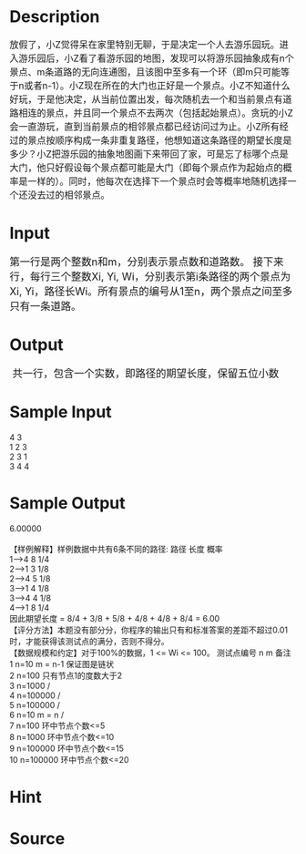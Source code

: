 
# Description

<div class="content"><p><span style="font-size: medium">放假了，小Z觉得呆在家里特别无聊，于是决定一个人去游乐园玩。进入游乐园后，小Z看了看游乐园的地图，发现可以将游乐园抽象成有n个景点、m条道路的无向连通图，且该图中至多有一个环（即m只可能等于n或者n-1）。小Z现在所在的大门也正好是一个景点。小Z不知道什么好玩，于是他决定，从当前位置出发，每次随机去一个和当前景点有道路相连的景点，并且同一个景点不去两次（包括起始景点）。贪玩的小Z会一直游玩，直到当前景点的相邻景点都已经访问过为止。小Z所有经过的景点按顺序构成一条非重复路径，他想知道这条路径的期望长度是多少？小Z把游乐园的抽象地图画下来带回了家，可是忘了标哪个点是大门，他只好假设每个景点都可能是大门（即每个景点作为起始点的概率是一样的）。同时，他每次在选择下一个景点时会等概率地随机选择一个还没去过的相邻景点。<br/>
</span></p></div>

# Input

<div class="content"><p><span style="font-size: large;">第一行是两个整数n和m，分别表示景点数和道路数。 接下来行，每行三个整数Xi, Yi, Wi，分别表示第i条路径的两个景点为Xi, Yi，路径长Wi。所有景点的编号从1至n，两个景点之间至多只有一条道路。</span></p></div>

# Output

<div class="content"><p><font size="4"> 共一行，包含一个实数，即路径的期望长度，保留五位小数<br/>
</font></p></div>

# Sample Input

<div class="content"><span class="sampledata">4 3 <br/>
1 2 3 <br/>
2 3 1 <br/>
3 4 4<br/>
</span></div>

# Sample Output

<div class="content"><span class="sampledata">6.00000<br/>
<br/>
【样例解释】样例数据中共有6条不同的路径: 路径 长度 概率 <br/>
1--&gt;4 8 1/4 <br/>
2--&gt;1 3 1/8 <br/>
2--&gt;4 5 1/8 <br/>
3--&gt;1 4 1/8 <br/>
3--&gt;4 4 1/8 <br/>
4--&gt;1 8 1/4 <br/>
因此期望长度 = 8/4 + 3/8 + 5/8 + 4/8 + 4/8 + 8/4 = 6.00<br/>
【评分方法】本题没有部分分，你程序的输出只有和标准答案的差距不超过0.01时，才能获得该测试点的满分，否则不得分。<br/>
【数据规模和约定】对于100%的数据，1 &lt;= Wi &lt;= 100。 测试点编号 n m 备注 <br/>
1 n=10 m = n-1 保证图是链状 <br/>
2 n=100 只有节点1的度数大于2 <br/>
3 n=1000 / <br/>
4 n=100000 / <br/>
5 n=100000 / <br/>
6 n=10 m = n / <br/>
7 n=100 环中节点个数&lt;=5 <br/>
8 n=1000 环中节点个数&lt;=10 <br/>
9 n=100000 环中节点个数&lt;=15 <br/>
10 n=100000 环中节点个数&lt;=20 <br/>
</span></div>

# Hint

<div class="content"><p></p></div>

# Source

<div class="content"><p><a href="problemset.php?search="></a></p></div>

